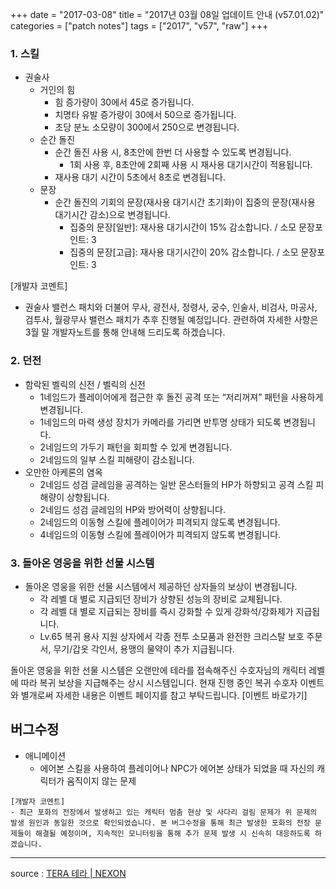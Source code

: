 +++
date = "2017-03-08"
title = "2017년 03월 08일 업데이트 안내 (v57.01.02)"
categories = ["patch notes"]
tags = ["2017", "v57", "raw"]
+++

### 1. 스킬
- 권술사
  - 거인의 힘
    - 힘 증가량이 30에서 45로 증가됩니다.
    - 치명타 유발 증가량이 30에서 50으로 증가됩니다.
    - 초당 분노 소모량이 300에서 250으로 변경됩니다.
  - 순간 돌진
    - 순간 돌진 사용 시, 8초안에 한번 더 사용할 수 있도록 변경됩니다.
      - 1회 사용 후, 8초안에 2회째 사용 시 재사용 대기시간이 적용됩니다.
    - 재사용 대기 시간이 5초에서 8초로 변경됩니다.
  - 문장
    - 순간 돌진의 기회의 문장(재사용 대기시간 초기화)이 집중의 문장(재사용 대기시간 감소)으로 변경됩니다.
      - 집중의 문장[일반]: 재사용 대기시간이 15% 감소합니다. / 소모 문장포인트: 3
      - 집중의 문장[고급]: 재사용 대기시간이 20% 감소합니다. / 소모 문장포인트: 3

[개발자 코멘트]
- 권술사 밸런스 패치와 더불어 무사, 광전사, 정령사, 궁수, 인술사, 비검사, 마공사, 검투사, 월광무사 밸런스 패치가 추후 진행될 예정입니다.
관련하여 자세한 사항은 3월 말 개발자노트를 통해 안내해 드리도록 하겠습니다.

### 2. 던전
- 함락된 벨릭의 신전 / 벨릭의 신전
  - 1네임드가 플레이어에게 접근한 후 돌진 공격 또는 “저리꺼져” 패턴을 사용하게 변경됩니다.
  - 1네임드의 마력 생성 장치가 카메라를 가리면 반투명 상태가 되도록 변경됩니다.
  - 2네임드의 가두기 패턴을 회피할 수 있게 변경됩니다.
  - 2네임드의 일부 스킬 피해량이 감소됩니다.
- 오만한 아케론의 염옥
  - 2네임드 성검 글레임을 공격하는 일반 몬스터들의 HP가 하향되고 공격 스킬 피해량이 상향됩니다.
  - 2네임드 성검 글레임의 HP와 방어력이 상향됩니다.
  - 2네임드의 이동형 스킬에 플레이어가 피격되지 않도록 변경됩니다.
  - 4네임드의 이동형 스킬에 플레이어가 피격되지 않도록 변경됩니다.

### 3. 돌아온 영웅을 위한 선물 시스템
- 돌아온 영웅을 위한 선물 시스템에서 제공하던 상자들의 보상이 변경됩니다.
  - 각 레벨 대 별로 지급되던 장비가 상향된 성능의 장비로 교체됩니다.
  - 각 레벨 대 별로 지급되는 장비를 즉시 강화할 수 있게 강화석/강화제가 지급됩니다.
  - Lv.65 복귀 용사 지원 상자에서 각종 전투 소모품과 완전한 크리스탈 보호 주문서, 무기/갑옷 각인서, 용맹의 물약이 추가 지급됩니다.

돌아온 영웅을 위한 선물 시스템은 오랜만에 테라를 접속해주신 수호자님의 캐릭터 레벨에 따라 복귀 보상을 지급해주는 상시 시스템입니다. 현재 진행 중인 복귀 수호자 이벤트와 별개로써 자세한 내용은 이벤트 페이지를 참고 부탁드립니다. [이벤트 바로가기]

## 버그수정

- 애니메이션
  - 에어본 스킬을 사용하여 플레이어나 NPC가 에어본 상태가 되었을 때 자신의 캐릭터가 움직이지 않는 문제

```
[개발자 코멘트]
- 최근 포화의 전장에서 발생하고 있는 캐릭터 멈춤 현상 및 사다리 걸림 문제가 위 문제의 발생 원인과 동일한 것으로 확인되었습니다. 본 버그수정을 통해 최근 발생한 포화의 전장 문제들이 해결될 예정이며, 지속적인 모니터링을 통해 추가 문제 발생 시 신속히 대응하도록 하겠습니다.
```

----

source : [TERA 테라 | NEXON](http://tera.nexon.com/news/update/view.aspx?n4articlesn=268)
